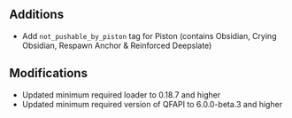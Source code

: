 ## Additions

- Add `not_pushable_by_piston` tag for Piston (contains Obsidian, Crying Obsidian, Respawn Anchor & Reinforced Deepslate)

## Modifications

- Updated minimum required loader to 0.18.7 and higher
- Updated minimum required version of QFAPI to 6.0.0-beta.3 and higher

